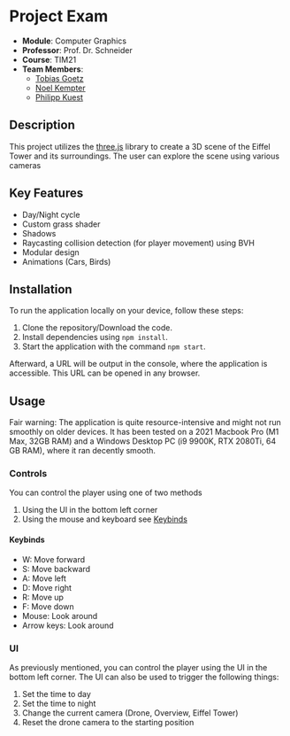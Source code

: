 # Project Exam

- **Module**: Computer Graphics
- **Professor**: Prof. Dr. Schneider
- **Course**: TIM21
- **Team Members**:
    - [Tobias Goetz](https://github.com/TobiasGoetz)
    - [Noel Kempter](https://github.com/NoelKempter)
    - [Philipp Kuest](https://github.com/philippkuest)

## Description

This project utilizes the [three.js](https://threejs.org/) library to create a 3D scene of the Eiffel Tower and its
surroundings.
The user can explore the scene using various cameras

## Key Features

- Day/Night cycle
- Custom grass shader
- Shadows
- Raycasting collision detection (for player movement) using BVH
- Modular design
- Animations (Cars, Birds)

## Installation

To run the application locally on your device, follow these steps:

1. Clone the repository/Download the code.
2. Install dependencies using `npm install`.
3. Start the application with the command `npm start`.

Afterward, a URL will be output in the console, where the application is accessible.
This URL can be opened in any browser.

## Usage

Fair warning: The application is quite resource-intensive and might not run smoothly on older devices.
It has been tested on a 2021 Macbook Pro (M1 Max, 32GB RAM) and a Windows Desktop PC (i9 9900K, RTX 2080Ti, 64 GB RAM),
where it ran decently smooth.

### Controls

You can control the player using one of two methods

1. Using the UI in the bottom left corner
2. Using the mouse and keyboard see [Keybinds](#keybinds)

#### Keybinds

- W: Move forward
- S: Move backward
- A: Move left
- D: Move right
- R: Move up
- F: Move down
- Mouse: Look around
- Arrow keys: Look around

### UI

As previously mentioned, you can control the player using the UI in the bottom left corner.
The UI can also be used to trigger the following things:

1. Set the time to day
2. Set the time to night
3. Change the current camera (Drone, Overview, Eiffel Tower)
4. Reset the drone camera to the starting position
